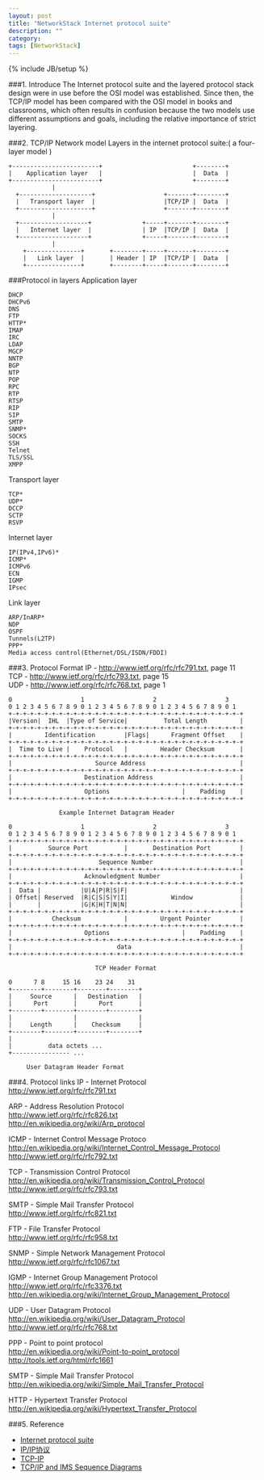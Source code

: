 ```yaml
---
layout: post
title: "NetworkStack Internet protocol suite"
description: ""
category: 
tags: [NetworkStack]
---
```

{% include JB/setup %}

###1. Introduce
The Internet protocol suite and the layered protocol stack design were in use 
before the OSI model was established. Since then, the TCP/IP model has been 
compared with the OSI model in books and classrooms, which often results in 
confusion because the two models use different assumptions and goals, including 
the relative importance of strict layering.

###2. TCP/IP Network model
Layers in the internet protocol suite:( a four-layer model )  

	+------------------------+                         +--------+
	|    Application layer   |                         |  Data  |
	+------------------------+                         +--------+
	            |
	  +--------------------+                   +-------+--------+
	  |   Transport layer  |                   |TCP/IP |  Data  |
	  +--------------------+                   +-------+--------+
	            |
	  +-------------------+              +-----+-------+--------+
	  |   Internet layer  |              | IP  |TCP/IP |  Data  |
	  +-------------------+              +-----+-------+--------+
	            |
	    +---------------+       +--------+-----+-------+--------+
	    |   Link layer  |       | Header | IP  |TCP/IP |  Data  |
	    +---------------+       +--------+-----+-------+--------+

###Protocol in layers
Application layer

    DHCP
    DHCPv6
    DNS
    FTP
    HTTP*
    IMAP
    IRC
    LDAP
    MGCP
    NNTP
    BGP
    NTP
    POP
    RPC
    RTP
    RTSP
    RIP
    SIP
    SMTP
    SNMP*
    SOCKS
    SSH
    Telnet
    TLS/SSL
    XMPP

Transport layer

    TCP*
    UDP*
    DCCP
    SCTP
    RSVP

Internet layer

    IP(IPv4,IPv6)*
    ICMP*
    ICMPv6
    ECN
    IGMP
    IPsec

Link layer

    ARP/InARP*
    NDP
    OSPF
    Tunnels(L2TP)
    PPP*
    Media access control(Ethernet/DSL/ISDN/FDDI)

###3. Protocol Format
IP - <http://www.ietf.org/rfc/rfc791.txt>, page 11  
TCP - <http://www.ietf.org/rfc/rfc793.txt>, page 15  
UDP - <http://www.ietf.org/rfc/rfc768.txt>, page 1  

	0                   1                   2                   3   
	0 1 2 3 4 5 6 7 8 9 0 1 2 3 4 5 6 7 8 9 0 1 2 3 4 5 6 7 8 9 0 1 
	+-+-+-+-+-+-+-+-+-+-+-+-+-+-+-+-+-+-+-+-+-+-+-+-+-+-+-+-+-+-+-+-+
	|Version|  IHL  |Type of Service|          Total Length         |
	+-+-+-+-+-+-+-+-+-+-+-+-+-+-+-+-+-+-+-+-+-+-+-+-+-+-+-+-+-+-+-+-+
	|         Identification        |Flags|      Fragment Offset    |
	+-+-+-+-+-+-+-+-+-+-+-+-+-+-+-+-+-+-+-+-+-+-+-+-+-+-+-+-+-+-+-+-+
	|  Time to Live |    Protocol   |         Header Checksum       |
	+-+-+-+-+-+-+-+-+-+-+-+-+-+-+-+-+-+-+-+-+-+-+-+-+-+-+-+-+-+-+-+-+
	|                       Source Address                          |
	+-+-+-+-+-+-+-+-+-+-+-+-+-+-+-+-+-+-+-+-+-+-+-+-+-+-+-+-+-+-+-+-+
	|                    Destination Address                        |
	+-+-+-+-+-+-+-+-+-+-+-+-+-+-+-+-+-+-+-+-+-+-+-+-+-+-+-+-+-+-+-+-+
	|                    Options                    |    Padding    |
	+-+-+-+-+-+-+-+-+-+-+-+-+-+-+-+-+-+-+-+-+-+-+-+-+-+-+-+-+-+-+-+-+

	              Example Internet Datagram Header

	0                   1                   2                   3   
	0 1 2 3 4 5 6 7 8 9 0 1 2 3 4 5 6 7 8 9 0 1 2 3 4 5 6 7 8 9 0 1 
	+-+-+-+-+-+-+-+-+-+-+-+-+-+-+-+-+-+-+-+-+-+-+-+-+-+-+-+-+-+-+-+-+
	|          Source Port          |       Destination Port        |
	+-+-+-+-+-+-+-+-+-+-+-+-+-+-+-+-+-+-+-+-+-+-+-+-+-+-+-+-+-+-+-+-+
	|                        Sequence Number                        |
	+-+-+-+-+-+-+-+-+-+-+-+-+-+-+-+-+-+-+-+-+-+-+-+-+-+-+-+-+-+-+-+-+
	|                    Acknowledgment Number                      |
	+-+-+-+-+-+-+-+-+-+-+-+-+-+-+-+-+-+-+-+-+-+-+-+-+-+-+-+-+-+-+-+-+
	|  Data |           |U|A|P|R|S|F|                               |
	| Offset| Reserved  |R|C|S|S|Y|I|            Window             |
	|       |           |G|K|H|T|N|N|                               |
	+-+-+-+-+-+-+-+-+-+-+-+-+-+-+-+-+-+-+-+-+-+-+-+-+-+-+-+-+-+-+-+-+
	|           Checksum            |         Urgent Pointer        |
	+-+-+-+-+-+-+-+-+-+-+-+-+-+-+-+-+-+-+-+-+-+-+-+-+-+-+-+-+-+-+-+-+
	|                    Options                    |    Padding    |
	+-+-+-+-+-+-+-+-+-+-+-+-+-+-+-+-+-+-+-+-+-+-+-+-+-+-+-+-+-+-+-+-+
	|                             data                              |
	+-+-+-+-+-+-+-+-+-+-+-+-+-+-+-+-+-+-+-+-+-+-+-+-+-+-+-+-+-+-+-+-+

                            TCP Header Format

	0      7 8     15 16    23 24    31  
	+--------+--------+--------+--------+ 
	|     Source      |   Destination   | 
	|      Port       |      Port       | 
	+--------+--------+--------+--------+ 
	|                 |                 | 
	|     Length      |    Checksum     | 
	+--------+--------+--------+--------+ 
	|                                     
	|          data octets ...            
	+---------------- ...                 

	     User Datagram Header Format

###4. Protocol links
IP - Internet Protocol  
<http://www.ietf.org/rfc/rfc791.txt>

ARP - Address Resolution Protocol  
<http://www.ietf.org/rfc/rfc826.txt>  
<http://en.wikipedia.org/wiki/Arp_protocol>

ICMP - Internet Control Message Protoco  
<http://en.wikipedia.org/wiki/Internet_Control_Message_Protocol>  
<http://www.ietf.org/rfc/rfc792.txt>

TCP - Transmission Control Protocol  
<http://en.wikipedia.org/wiki/Transmission_Control_Protocol>  
<http://www.ietf.org/rfc/rfc793.txt>

SMTP - Simple Mail Transfer Protocol  
<http://www.ietf.org/rfc/rfc821.txt>

FTP - File Transfer Protocol  
<http://www.ietf.org/rfc/rfc958.txt>

SNMP - Simple Network Management Protocol  
<http://www.ietf.org/rfc/rfc1067.txt>

IGMP - Internet Group Management Protocol  
<http://www.ietf.org/rfc/rfc3376.txt>  
<http://en.wikipedia.org/wiki/Internet_Group_Management_Protocol>

UDP - User Datagram Protocol  
<http://en.wikipedia.org/wiki/User_Datagram_Protocol>  
<http://www.ietf.org/rfc/rfc768.txt>

PPP - Point to point protocol  
<http://en.wikipedia.org/wiki/Point-to-point_protocol>  
<http://tools.ietf.org/html/rfc1661>

SMTP - Simple Mail Transfer Protocol  
<http://en.wikipedia.org/wiki/Simple_Mail_Transfer_Protocol>  

HTTP - Hypertext Transfer Protocol  
<http://en.wikipedia.org/wiki/Hypertext_Transfer_Protocol>  

###5. Reference  
+ [Internet protocol suite](http://en.wikipedia.org/wiki/Internet_protocol_suite)
+ [IP/IP协议](http://zh.wikipedia.org/wiki/TCP/IP协议)
+ [TCP-IP](http://www.linux-tutorial.info/modules.php?name=MContent&obj=page&pageid=142)
+ [TCP/IP and IMS Sequence Diagrams](http://www.eventhelix.com/RealtimeMantra/Networking/#IP_-_Internet_Protocol)
